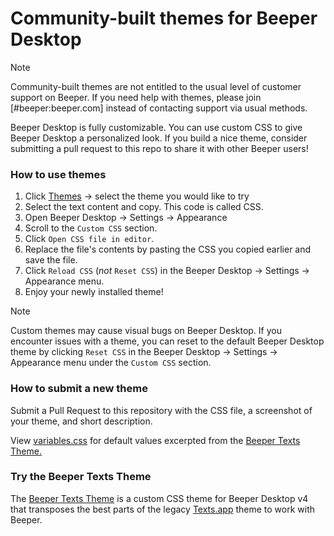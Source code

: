 # Community-built themes for Beeper Desktop

> [!NOTE]
> Community-built themes are not entitled to the usual level of customer support on Beeper. If you need help with themes, please join [#beeper:beeper.com] instead of contacting support via usual methods.

Beeper Desktop is fully customizable. You can use custom CSS to give Beeper Desktop a personalized look. If you build a nice theme, consider submitting a pull request to this repo to share it with other Beeper users!


### How to use themes
1. Click [Themes](./current-v4) → select the theme you would like to try
2. Select the text content and copy. This code is called CSS.
3. Open Beeper Desktop → Settings → Appearance
4. Scroll to the `Custom CSS` section.
5. Click `Open CSS file in editor`.
6. Replace the file's contents by pasting the CSS you copied earlier and save the file.
7. Click `Reload CSS` (*not* `Reset CSS`) in the Beeper Desktop → Settings → Appearance menu.
8. Enjoy your newly installed theme!

> [!NOTE]
> Custom themes may cause visual bugs on Beeper Desktop. If you encounter issues with a theme, you can reset to the default Beeper Desktop theme by clicking `Reset CSS` in the Beeper Desktop → Settings → Appearance menu under the `Custom CSS` section.


### How to submit a new theme

Submit a Pull Request to this repository with the CSS file, a screenshot of your theme, and short description.

View [variables.css](https://github.com/beeper/themes/tree/main/current-v4/variables.css) for default values excerpted from the [Beeper Texts Theme.](https://github.com/beeper/themes/tree/main/current-v4/texts.css)

### Try the Beeper Texts Theme

The [Beeper Texts Theme](https://github.com/beeper/themes/tree/main/current-v4/texts.css) is a custom CSS theme for Beeper Desktop v4 that transposes the best parts of the legacy [Texts.app](https://texts.com/) theme to work with Beeper.
